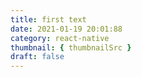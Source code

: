 ```yaml
---
title: first text
date: 2021-01-19 20:01:88
category: react-native
thumbnail: { thumbnailSrc }
draft: false
---
```


